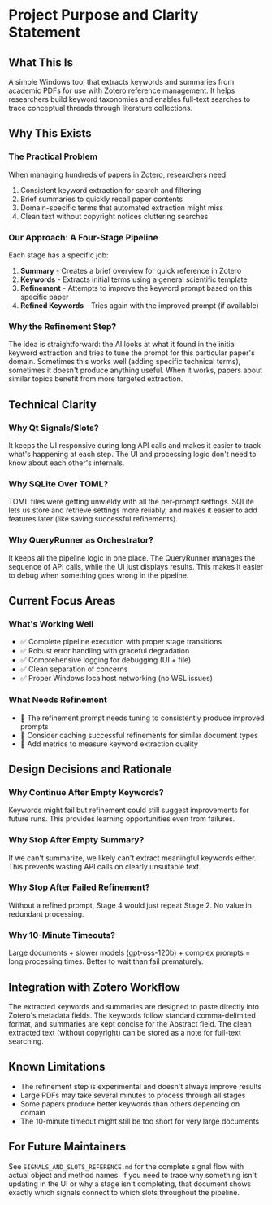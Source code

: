 # Project Purpose and Clarity Statement

## What This Is

A simple Windows tool that extracts keywords and summaries from academic PDFs for use with Zotero reference management. It helps researchers build keyword taxonomies and enables full-text searches to trace conceptual threads through literature collections.

## Why This Exists

### The Practical Problem
When managing hundreds of papers in Zotero, researchers need:
1. Consistent keyword extraction for search and filtering
2. Brief summaries to quickly recall paper contents
3. Domain-specific terms that automated extraction might miss
4. Clean text without copyright notices cluttering searches

### Our Approach: A Four-Stage Pipeline

Each stage has a specific job:

1. **Summary** - Creates a brief overview for quick reference in Zotero
2. **Keywords** - Extracts initial terms using a general scientific template
3. **Refinement** - Attempts to improve the keyword prompt based on this specific paper
4. **Refined Keywords** - Tries again with the improved prompt (if available)

### Why the Refinement Step?

The idea is straightforward: the AI looks at what it found in the initial keyword extraction and tries to tune the prompt for this particular paper's domain. Sometimes this works well (adding specific technical terms), sometimes it doesn't produce anything useful. When it works, papers about similar topics benefit from more targeted extraction.

## Technical Clarity

### Why Qt Signals/Slots?

It keeps the UI responsive during long API calls and makes it easier to track what's happening at each step. The UI and processing logic don't need to know about each other's internals.

### Why SQLite Over TOML?

TOML files were getting unwieldy with all the per-prompt settings. SQLite lets us store and retrieve settings more reliably, and makes it easier to add features later (like saving successful refinements).

### Why QueryRunner as Orchestrator?

It keeps all the pipeline logic in one place. The QueryRunner manages the sequence of API calls, while the UI just displays results. This makes it easier to debug when something goes wrong in the pipeline.

## Current Focus Areas

### What's Working Well
- ✅ Complete pipeline execution with proper stage transitions
- ✅ Robust error handling with graceful degradation
- ✅ Comprehensive logging for debugging (UI + file)
- ✅ Clean separation of concerns
- ✅ Proper Windows localhost networking (no WSL issues)

### What Needs Refinement
- 🔧 The refinement prompt needs tuning to consistently produce improved prompts
- 🔧 Consider caching successful refinements for similar document types
- 🔧 Add metrics to measure keyword extraction quality

## Design Decisions and Rationale

### Why Continue After Empty Keywords?
Keywords might fail but refinement could still suggest improvements for future runs. This provides learning opportunities even from failures.

### Why Stop After Empty Summary?
If we can't summarize, we likely can't extract meaningful keywords either. This prevents wasting API calls on clearly unsuitable text.

### Why Stop After Failed Refinement?
Without a refined prompt, Stage 4 would just repeat Stage 2. No value in redundant processing.

### Why 10-Minute Timeouts?
Large documents + slower models (gpt-oss-120b) + complex prompts = long processing times. Better to wait than fail prematurely.

## Integration with Zotero Workflow

The extracted keywords and summaries are designed to paste directly into Zotero's metadata fields. The keywords follow standard comma-delimited format, and summaries are kept concise for the Abstract field. The clean extracted text (without copyright) can be stored as a note for full-text searching.

## Known Limitations

- The refinement step is experimental and doesn't always improve results
- Large PDFs may take several minutes to process through all stages
- Some papers produce better keywords than others depending on domain
- The 10-minute timeout might still be too short for very large documents

## For Future Maintainers

See `SIGNALS_AND_SLOTS_REFERENCE.md` for the complete signal flow with actual object and method names. If you need to trace why something isn't updating in the UI or why a stage isn't completing, that document shows exactly which signals connect to which slots throughout the pipeline.